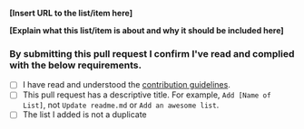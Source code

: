<!-- Please fill in the **bold** fields, submit the pull request and tick the checkboxes. -->

**[Insert URL to the list/item here]**

**[Explain what this list/item is about and why it should be included here]**

### By submitting this pull request I confirm I've read and complied with the below requirements.

- [ ] I have read and understood the [contribution guidelines](https://github.com/tmpout/awesome-elf-resources/blob/main/contributing.md).
- [ ] This pull request has a descriptive title. For example, `Add [Name of List]`, not `Update readme.md` or `Add an awesome list`.
- [ ] The list I added is not a duplicate

